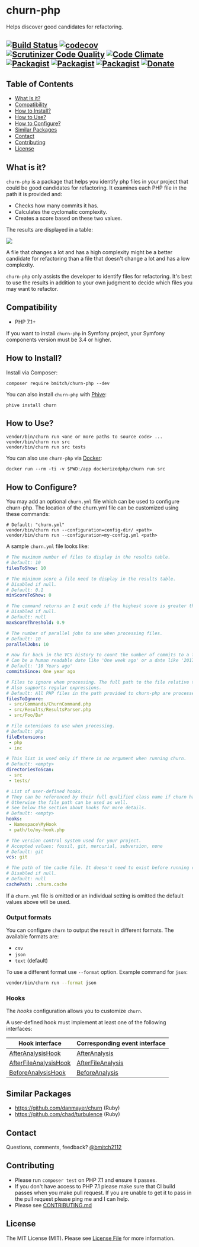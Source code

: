 # churn-php
Helps discover good candidates for refactoring.

[![Build Status](https://github.com/bmitch/churn-php/workflows/Continuous%20Integration/badge.svg)](https://github.com/bmitch/churn-php/actions)
[![codecov](https://codecov.io/gh/bmitch/churn-php/branch/master/graph/badge.svg)](https://codecov.io/gh/bmitch/churn-php)
[![Scrutinizer Code Quality](https://scrutinizer-ci.com/g/bmitch/churn-php/badges/quality-score.png?b=master)](https://scrutinizer-ci.com/g/bmitch/churn-php/?branch=master)
[![Code Climate](https://codeclimate.com/github/bmitch/churn-php/badges/gpa.svg)](https://codeclimate.com/github/bmitch/churn-php)
[![Packagist](https://img.shields.io/packagist/v/bmitch/churn-php.svg)](https://packagist.org/packages/bmitch/churn-php)
[![Packagist](https://img.shields.io/packagist/dt/bmitch/churn-php.svg)](https://packagist.org/packages/bmitch/churn-php/stats)
[![Packagist](https://img.shields.io/packagist/l/bmitch/churn-php.svg)](LICENSE.md)
[![Donate](https://img.shields.io/badge/Donate-PayPal-green.svg)](https://paypal.me/bmitch2112)
----------

## Table of Contents
* [What Is it?](#what-is-it)
* [Compatibility](#compatibility)
* [How to Install?](#how-to-install)
* [How to Use?](#how-to-use)
* [How to Configure?](#how-to-configure)
* [Similar Packages](#similar-packages)
* [Contact](#contact)
* [Contributing](#contributing)
* [License](#license)

## What is it?
`churn-php` is a package that helps you identify php files in your project that could be good candidates for refactoring. It examines each PHP file in the path it is provided and:
* Checks how many commits it has.
* Calculates the cyclomatic complexity.
* Creates a score based on these two values.

The results are displayed in a table:

![](img/output.png)

A file that changes a lot and has a high complexity might be a better candidate for refactoring than a file that doesn't change a lot and has a low complexity.

`churn-php` only assists the developer to identify files for refactoring. It's best to use the results in addition to your own judgment to decide which files you may want to refactor.

## Compatibility
* PHP 7.1+

If you want to install `churn-php` in Symfony project, your Symfony components version must be 3.4 or higher.

## How to Install?
Install via Composer:
```
composer require bmitch/churn-php --dev
```

You can also install `churn-php` with [Phive](https://phar.io/):
```
phive install churn
```

## How to Use?
```
vendor/bin/churn run <one or more paths to source code> ...
vendor/bin/churn run src
vendor/bin/churn run src tests
```

You can also use `churn-php` via [Docker](https://hub.docker.com/r/dockerizedphp/churn):

```
docker run --rm -ti -v $PWD:/app dockerizedphp/churn run src
```

## How to Configure?
You may add an optional `churn.yml` file which can be used to configure churn-php. The location of the churn.yml file can be customized using these commands:

```
# Default: "churn.yml" 
vendor/bin/churn run --configuration=config-dir/ <path>
vendor/bin/churn run --configuration=my-config.yml <path>
```
A sample `churn.yml` file looks like:

```yml
# The maximum number of files to display in the results table.
# Default: 10
filesToShow: 10

# The minimum score a file need to display in the results table.
# Disabled if null.
# Default: 0.1
minScoreToShow: 0

# The command returns an 1 exit code if the highest score is greater than the threshold.
# Disabled if null.
# Default: null
maxScoreThreshold: 0.9

# The number of parallel jobs to use when processing files.
# Default: 10
parallelJobs: 10

# How far back in the VCS history to count the number of commits to a file
# Can be a human readable date like 'One week ago' or a date like '2017-07-12'
# Default: '10 Years ago'
commitsSince: One year ago

# Files to ignore when processing. The full path to the file relative to the root of your project is required.
# Also supports regular expressions.
# Default: All PHP files in the path provided to churn-php are processed.
filesToIgnore:
 - src/Commands/ChurnCommand.php
 - src/Results/ResultsParser.php
 - src/Foo/Ba*

# File extensions to use when processing.
# Default: php
fileExtensions:
 - php
 - inc

# This list is used only if there is no argument when running churn.
# Default: <empty>
directoriesToScan:
 - src
 - tests/

# List of user-defined hooks.
# They can be referenced by their full qualified class name if churn has access to the autoloader.
# Otherwise the file path can be used as well.
# See below the section about hooks for more details.
# Default: <empty>
hooks:
 - Namespace\MyHook
 - path/to/my-hook.php

# The version control system used for your project.
# Accepted values: fossil, git, mercurial, subversion, none
# Default: git
vcs: git

# The path of the cache file. It doesn't need to exist before running churn.
# Disabled if null.
# Default: null
cachePath: .churn.cache
 ```

If a `churn.yml` file is omitted or an individual setting is omitted the default values above will be used.

### Output formats

You can configure `churn` to output the result in different formats. The available formats are:

* `csv`
* `json`
* `text` (default)

To use a different format use `--format` option. Example command for `json`: 

```bash
vendor/bin/churn run --format json
```

### Hooks

The *hooks* configuration allows you to customize `churn`.

A user-defined hook must implement at least one of the following interfaces:

| Hook interface | Corresponding event interface |
|----------------|-------------------------------|
| [AfterAnalysisHook](src/Event/Hook/AfterAnalysisHook.php) | [AfterAnalysis](src/Event/Event/AfterAnalysis.php) |
| [AfterFileAnalysisHook](src/Event/Hook/AfterFileAnalysisHook.php) | [AfterFileAnalysis](src/Event/Event/AfterFileAnalysis.php) |
| [BeforeAnalysisHook](src/Event/Hook/BeforeAnalysisHook.php) | [BeforeAnalysis](src/Event/Event/BeforeAnalysis.php) |

## Similar Packages
* https://github.com/danmayer/churn (Ruby)
* https://github.com/chad/turbulence (Ruby)

## Contact
Questions, comments, feedback? [@bmitch2112](https://twitter.com/bmitch2112)

## Contributing
* Please run `composer test` on PHP 7.1 and ensure it passes.
* If you don't have access to PHP 7.1 please make sure that CI build passes when you make pull request. If you are unable to get it to pass in the pull request please ping me and I can help.
* Please see [CONTRIBUTING.md](CONTRIBUTING.md)

## License
The MIT License (MIT). Please see [License File](LICENSE.md) for more information.
